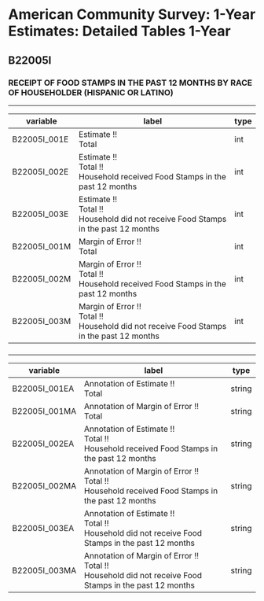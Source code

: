 # American Community Survey: 1-Year Estimates: Detailed Tables 1-Year

## B22005I

### RECEIPT OF FOOD STAMPS IN THE PAST 12 MONTHS BY RACE OF HOUSEHOLDER (HISPANIC OR LATINO)

___

| variable | label | type |
| ----- | ----- | ----- |
| B22005I_001E | Estimate !!<br>Total | int |
| B22005I_002E | Estimate !!<br>Total !!<br>Household received Food Stamps in the past 12 months | int |
| B22005I_003E | Estimate !!<br>Total !!<br>Household did not receive Food Stamps in the past 12 months | int |
| B22005I_001M | Margin of Error !!<br>Total | int |
| B22005I_002M | Margin of Error !!<br>Total !!<br>Household received Food Stamps in the past 12 months | int |
| B22005I_003M | Margin of Error !!<br>Total !!<br>Household did not receive Food Stamps in the past 12 months | int |
### 

___

| variable | label | type |
| ----- | ----- | ----- |
| B22005I_001EA | Annotation of Estimate !!<br>Total | string |
| B22005I_001MA | Annotation of Margin of Error !!<br>Total | string |
| B22005I_002EA | Annotation of Estimate !!<br>Total !!<br>Household received Food Stamps in the past 12 months | string |
| B22005I_002MA | Annotation of Margin of Error !!<br>Total !!<br>Household received Food Stamps in the past 12 months | string |
| B22005I_003EA | Annotation of Estimate !!<br>Total !!<br>Household did not receive Food Stamps in the past 12 months | string |
| B22005I_003MA | Annotation of Margin of Error !!<br>Total !!<br>Household did not receive Food Stamps in the past 12 months | string |

